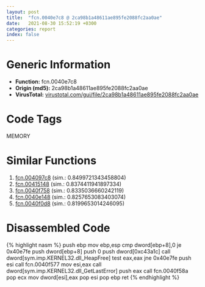 ```yaml
---
layout: post
title:  "fcn.0040e7c8 @ 2ca98b1a48611ae895fe2088fc2aa0ae"
date:   2021-08-30 15:52:19 +0300
categories: report
index: false
---
```


# Generic Information
- **Function:** fcn.0040e7c8
- **Origin (md5):** 2ca98b1a48611ae895fe2088fc2aa0ae
- **VirusTotal:** [virustotal.com/gui/file/2ca98b1a48611ae895fe2088fc2aa0ae][virustotal_ref]

# Code Tags
<span class="tag" id="MEMORY">MEMORY</span>


# Similar Functions

1. [fcn.004097c8][similar_1_ref] (sim.: 0.8499721343458804)
2. [fcn.00415148][similar_2_ref] (sim.: 0.8374411941897334)
3. [fcn.0040f758][similar_3_ref] (sim.: 0.8335036660242119)
4. [fcn.0040e148][similar_4_ref] (sim.: 0.8257653083403074)
5. [fcn.0040f0d8][similar_5_ref] (sim.: 0.8199653014246095)


# Disassembled Code

{% highlight nasm %}
push ebp
mov ebp,esp
cmp dword[ebp+8],0
je 0x40e7fe
push dword[ebp+8]
push 0
push dword[0xc43a1c]
call dword[sym.imp.KERNEL32.dll_HeapFree]
test eax,eax
jne 0x40e7fe
push esi
call fcn.0040f577
mov esi,eax
call dword[sym.imp.KERNEL32.dll_GetLastError]
push eax
call fcn.0040f58a
pop ecx
mov dword[esi],eax
pop esi
pop ebp
ret 
{% endhighlight %}


[similar_1_ref]: /report/fcn.004097c8@aee29ad1c0ef0316020ff11d1d5989bd
[similar_2_ref]: /report/fcn.00415148@f64524b91993d78e539619d3f49cdee8
[similar_3_ref]: /report/fcn.0040f758@2e1edbc8d641dbbe3e09e9f1f72cd2fc
[similar_4_ref]: /report/fcn.0040e148@32c752d1e902b3d72ce001ef1b2f1d9a
[similar_5_ref]: /report/fcn.0040f0d8@611c38a89d4c34c8de91e651e6e21379
[virustotal_ref]: https://www.virustotal.com/gui/file/2ca98b1a48611ae895fe2088fc2aa0ae